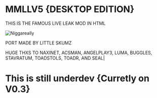 # MMLLV5 {DESKTOP EDITION}
 
THIS IS THE FAMOUS LIVE LEAK MOD IN HTML 

![Niggareally](https://github.com/user-attachments/assets/3e485756-8d3d-4e5f-8f69-d02b43b31790)

PORT MADE BY LITTLE SKUMZ

HUGE THXS TO NAXINET, ACSMAN, ANGELPLAY3, LUMA, BUGGLES, STAVRATUM, TOADSTOLS, TOADR, AND SEAL|

# This is still underdev {Curretly on V0.3}
